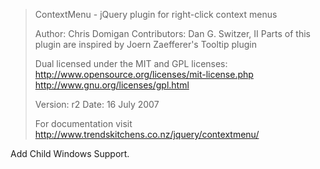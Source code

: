 >
> ContextMenu - jQuery plugin for right-click context menus
>
> Author: Chris Domigan
> Contributors: Dan G. Switzer, II
> Parts of this plugin are inspired by Joern Zaefferer's Tooltip plugin
>
> Dual licensed under the MIT and GPL licenses:
>   http://www.opensource.org/licenses/mit-license.php
>   http://www.gnu.org/licenses/gpl.html
>
> Version: r2
> Date: 16 July 2007
>
> For documentation visit http://www.trendskitchens.co.nz/jquery/contextmenu/
>
>
 
Add Child Windows Support.
